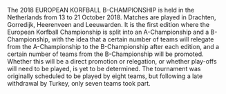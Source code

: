 The 2018 EUROPEAN KORFBALL B-CHAMPIONSHIP is held in the Netherlands from 13 to 21 October 2018. Matches are played in Drachten, Gorredijk, Heerenveen and Leeuwarden. It is the first edition where the European Korfball Championship is split into an A-Championship and a B-Championship, with the idea that a certain number of teams will relegate from the A-Championship to the B-Championship after each edition, and a certain number of teams from the B-Championship will be promoted. Whether this will be a direct promotion or relegation, or whether play-offs will need to be played, is yet to be determined. The tournament was originally scheduled to be played by eight teams, but following a late withdrawal by Turkey, only seven teams took part.
